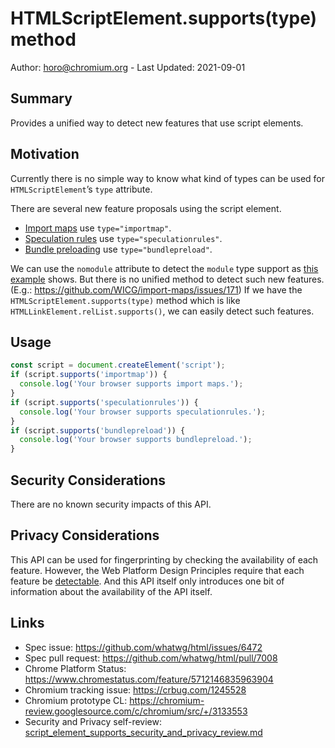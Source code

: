 # HTMLScriptElement.supports(type) method

Author: horo@chromium.org - Last Updated: 2021-09-01

## Summary

Provides a unified way to detect new features that use script elements.

## Motivation

Currently there is no simple way to know what kind of types can be used for `HTMLScriptElement`’s `type` attribute. 

There are several new feature proposals using the script element.
- [Import maps](https://github.com/WICG/import-maps) use `type="importmap"`.
- [Speculation rules](https://github.com/jeremyroman/alternate-loading-modes/blob/main/triggers.md#speculation-rules) use `type="speculationrules"`.
- [Bundle preloading](https://github.com/WICG/resource-bundles/) use `type="bundlepreload"`.

We can use the `nomodule` attribute to detect the `module` type support as [this example](https://html.spec.whatwg.org/multipage/scripting.html#script-nomodule-example) shows.
But there is no unified method to detect such new features. (E.g.: https://github.com/WICG/import-maps/issues/171)
If we have the `HTMLScriptElement.supports(type)` method which is like `HTMLLinkElement.relList.supports()`, we can easily detect such features.

## Usage

```javascript
const script = document.createElement('script');
if (script.supports('importmap')) {
  console.log('Your browser supports import maps.');
}
if (script.supports('speculationrules')) {
  console.log('Your browser supports speculationrules.');
}
if (script.supports('bundlepreload')) {
  console.log('Your browser supports bundlepreload.');
}
```

## Security Considerations

There are no known security impacts of this API.

## Privacy Considerations

This API can be used for fingerprinting by checking the availability of each feature.
However, the Web Platform Design Principles require that each feature be [detectable](https://w3ctag.github.io/design-principles/#feature-detect).
And this API itself only introduces one bit of information about the availability of the API itself.

## Links

- Spec issue: https://github.com/whatwg/html/issues/6472
- Spec pull request: https://github.com/whatwg/html/pull/7008
- Chrome Platform Status: https://www.chromestatus.com/feature/5712146835963904
- Chromium tracking issue: https://crbug.com/1245528
- Chromium prototype CL: https://chromium-review.googlesource.com/c/chromium/src/+/3133553
- Security and Privacy self-review: [script_element_supports_security_and_privacy_review.md](script_element_supports_security_and_privacy_review.md)
